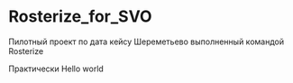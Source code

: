 # Rosterize_for_SVO
Пилотный проект по дата кейсу Шереметьево выполненный командой Rosterize

Практически Hello world
